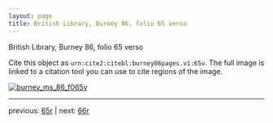```yaml
---
layout: page
title: British Library, Burney 86, folio 65 verso
---
```


British Library, Burney 86, folio 65 verso

Cite this object as `urn:cite2:citebl:burney86pages.v1:65v`.  The full image is linked to a citation tool you can use to cite regions of the image.

[![burney_ms_86_f065v](http://www.homermultitext.org/iipsrv?IIIF=/project/homer/pyramidal/deepzoom/citebl/burney86imgs/v1/burney_ms_86_f065v.tif/full/800,/0/default.jpg)](http://www.homermultitext.org/ict2/?urn=urn:cite2:citebl:burney86imgs.v1:burney_ms_86_f065v) 

---

previous:  [65r](../65r/) | next: [66r](../66r/)